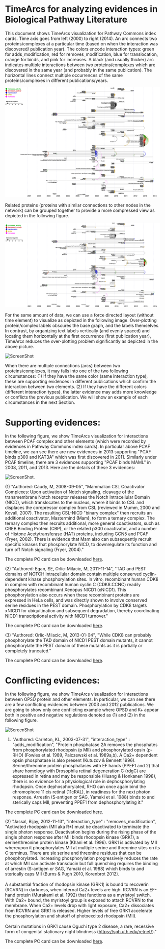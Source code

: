 # TimeArcs for analyzing evidences in Biological Pathway Literature

This document shows TimeArcs visualization for Pathway Commons index cards. Time axis goes from left (2000) to right (2014). An arc connects two proteins/complexes at a particular time (based on when the interaction was discovered/ publication year). The colors encode interaction types: green for adds_modification, red for removes_modification, blue for translocation, orange for binds, and pink for increases. A black (and usually thicker) arc indicates multiple interactions between two proteins/complexes which are discovered in the same year (and probably in the same publication). The horizontal lines connect multiple occurrences of the same proteins/complexes in different publications/years.

![ScreenShot](https://github.com/CreativeCodingLab/TimeArcs/blob/master/IndexCards/images/PC2.png)

Related proteins (proteins with similar connections to other nodes in the network) can be grouped together to provide a more compressed view as depicted in the following figure.

![ScreenShot](https://github.com/CreativeCodingLab/TimeArcs/blob/master/IndexCards/images/PC3.png)

For the same amount of data, we can use a force directed layout (without time element) to visualize as depicted in the following image. Over-plotting protein/complex labels obscures the base graph, and the labels themselves. In contrast, by organizing text labels vertically (and evenly spaced) and locating them horizontally at the first occurrence (first publication year), TimeArcs reduces the over-plotting problem significantly as depicted in the above picture.  

![ScreenShot](http://www.cs.uic.edu/~tdang/TimeArcs/imagesForPCcards/summary2.png)

When there are multiple connections (arcs) between two proteins/complexes, it may falls into one of the two following circumstances: (1) If they have the same color (same interaction type), these are supporting evidences in different publications which confirm the interaction between two elements. (2) If they have the different colors (different interaction types), the latter evidence may adds more knowledge or conflicts the previous publication. We will show an example of each circumstances in the next Section.
 
# Supporting evidences:
 In the following figure, we show TimeArcs visualization for interactions between PCAF complex and other elements (which were recorded by evidences in Pathway Commons index cards). In particular above PCAF timeline, we can see there are new evidences in 2013 supporting "PCAF binds p300 and KAT3A" which was first discovered in 2011. Similarly under PCAF timeline, there are 3 evidences supporting "PCAF binds MAML" in 2008, 2011, and 2013. Here are the details of these 3 evidences:
 
 ![ScreenShot](http://www.cs.uic.edu/~tdang/TimeArcs/imagesForPCcards/supporting.png).
 
 (1) "Authored: Caudy, M, 2008-09-05",
    "Mammalian CSL Coactivator Complexes: Upon activation of Notch signaling, cleavage of the transmembrane Notch receptor releases the Notch Intracellular Domain (NICD), which translocates to the nucleus, where it binds to CSL and displaces the corepressor complex from CSL (reviewed in Mumm, 2000 and Kovall, 2007). The resulting CSL-NICD "binary complex" then recruits an additional coactivator, Mastermind (Mam), to form a ternary complex. The ternary complex then recruits additional, more general coactivators, such as CREB Binding Protein (CBP), or the related p300 coactivator, and a number of Histone Acetytransferase (HAT) proteins, including GCN5 and PCAF (Fryer, 2002). There is evidence that Mam also can subsequently recruit specific kinases that phosphorylate NICD, to downregulate its function and turn off Notch signaling (Fryer, 2004)."

The complete PC card can be downloaded [here](http://www.cs.uic.edu/~tdang/TimeArcs/imagesForPCcards/supporting1.json).

 (2) "Authored: Egan, SE, Orlic-Milacic, M, 2011-11-14",
    "TAD and PEST domains of NOTCH intracellular domain contain multiple conserved cyclin-dependent kinase phosphorylation sites. In vitro, recombinant human CDK8 in complex with recombinant human cyclin C (CDK8:CCNC) readily phosphorylates recombinant Xenopus NICD1 (xNICD1). This phosphorylation also occurs when these recombinant proteins are expressed in HeLa cells, and was directly shown to involve conserved serine residues in the PEST domain. Phosphorylation by CDK8 targets xNICD1 for ubiquitination and subsequent degradation, thereby coordinating NICD1 transcriptional activity with NICD1 turnover."
 
 The complete PC card can be downloaded [here](http://www.cs.uic.edu/~tdang/TimeArcs/imagesForPCcards/supporting2.json).
    
 (3) "Authored: Orlic-Milacic, M, 2013-01-04",
    "While CDK8 can probably phosphorylate the TAD domain of NICD1 PEST domain mutants, it cannot phosphorylate the PEST domain of these mutants as it is partially or completely truncated." 

The complete PC card can be downloaded [here](http://www.cs.uic.edu/~tdang/TimeArcs/imagesForPCcards/supporting3.json).


# Conflicting evidences:

 In the following figure, we show TimeArcs visualization for interactions between OPSD protein and other elements. In particular, we can see there are a few conflicting evidences between 2003 and 2012 publications. We are going to show only one conflicting example where OPSD and K+ appear both in positive and negative regulations denoted as (1) and (2) in the following figure. 
 
 ![ScreenShot](http://www.cs.uic.edu/~tdang/TimeArcs/imagesForPCcards/conflicting.png)

1) "Authored: Carleton, KL, 2003-07-31", "interaction_type" : "adds_modification",
    "Protein phosphatase 2A removes the phosphates from phosphorylated rhodopsin (p MII) and phosphorylated opsin (p-RHO) (Fowles et al. 1989, Palczewski et al. 1989a,b). A Ca2+ dependent opsin phosphatase is also present (Kutuzov & Bennett 1996). Serine/threonine protein phosphatases with EF hands (PPEF1 and 2) that share homology with Drosophila retinal degeneration C (rdgC) are expressed in retina and may be responsible (Huang & Honkanen 1998), there is no evidence for a physiological role in dephosphorylating rhodopsin. Once dephosphorylated, RHO can once again bind the chromophore 11 cis retinal (11cRAL), in readiness for the next photon response. Arrestin (S-antigen or SAG, Yamaki et al. 1988) binds to and sterically caps MII, preventing PPEF1 from dephosphorylating it."

The complete PC card can be downloaded [here](http://www.cs.uic.edu/~tdang/TimeArcs/imagesForPCcards/conflicting1.json).

 (2) "Jassal, Bijay, 2012-11-13", "interaction_type" : "removes_modification",
    "Activated rhodopsin (MII aka R*) must be deactivated to terminate the single photon response. Deactivation begins during the rising phase of the single photon response after MII binds rhodopsin kinase (GRK1), a serine/threonine protein kinase (Khani et al. 1996). GRK1 is activated by MII whereupon it phosphorylates MII at multiple serine and threonine sites on its C terminus. There are six serine and threonine residues that can be phosphorylated. Increasing phosphorylation progressively reduces the rate at which MII can activate transducin but full quenching requires the binding of arrestin (S-antigen or SAG, Yamaki et al. 1988) which binds to and sterically caps MII (Burns & Pugh 2010, Korenbrot 2012).<br><br>A substantial fraction of rhodopsin kinase (GRK1) is bound to recoverin (RCVRN) in darkness, when internal Ca2+ levels are high. RCVRN is an EF-hand protein (Murakami et al. 1992) that functions as a myristoyl switch. With Ca2+ bound, the myristoyl group is exposed to attach RCVRN to the membrane. When Ca2+ levels drop with light exposure, Ca2+ dissociates from RCVRN and GRK1 is released. Higher levels of free GRK1 accelerate the phosphorylation and shutoff of photoexcited rhodopsin (MII).<br><br>Certain mutations in GRK1 cause Oguchi type 2 disease, a rare, recessive form of congenital stationary night blindness (https://sph.uth.edu/retnet/)."
 
 The complete PC card can be downloaded [here](http://www.cs.uic.edu/~tdang/TimeArcs/imagesForPCcards/conflicting2.json).
    

 